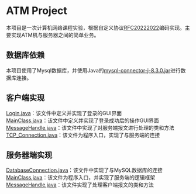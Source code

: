 # ATM Project
本项目是一次计算机网络课程实验，根据自定义协议[RFC20222022](https://shimo.im/docs/d1hLMvSAfjJ7uq9l )编码实现。主要实现ATM机与服务器之间的简单业务。
## 数据库依赖
本项目使用了Mysql数据库，并使用Java的[mysql-connector-j-8.3.0.jar](lib/mysql-connector-j-8.3.0.jar)进行数据库连接。
## 客户端实现
[Login.java](Client/Login.java)：该文件中定义并实现了登录的GUI界面\
[MainClass.java](Client/MainClass.java)：该文件中定义并实现了登录成功后的操作GUI界面\
[MessageHandle.java](Client/MessageHandle.java)：该文件中实现了对服务端报文进行处理的类和方法\
[TCP_Connection.java](Client/TCP_Connection.java)：该文件为程序入口，实现了与服务端的连接
## 服务器端实现
[DatabaseConnection.java](Server/DatabaseConnection.java)：该文件中实现了与MySQL数据库的连接\
[MainClass.java](Server/MainClass.java)：该文件为程序入口，并实现了服务端的逻辑框架\
[MessageHandle.java](Server/MessageHandle.java)：该文件实现了处理客户端报文的类和方法
